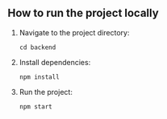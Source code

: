## How to run the project locally

1. Navigate to the project directory:

   ```
   cd backend
   ```

2. Install dependencies:

   ```
   npm install
   ```

3. Run the project:

   ```
   npm start
   ```

